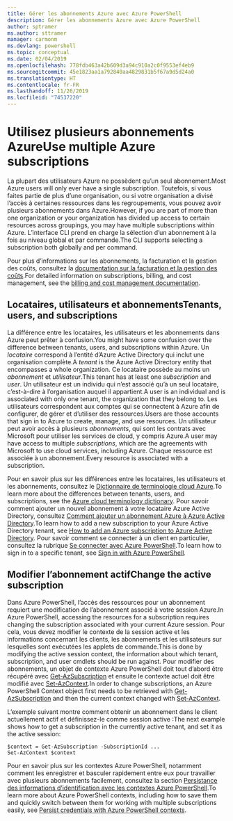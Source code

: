 ```yaml
---
title: Gérer les abonnements Azure avec Azure PowerShell
description: Gérer les abonnements Azure avec Azure PowerShell
author: sptramer
ms.author: sttramer
manager: carmonm
ms.devlang: powershell
ms.topic: conceptual
ms.date: 02/04/2019
ms.openlocfilehash: 778fdb463a42b609d3a94c910a2c0f9553ef4eb9
ms.sourcegitcommit: 45e1823aa1a792840aa4829831b5f67a9d5d24a0
ms.translationtype: HT
ms.contentlocale: fr-FR
ms.lasthandoff: 11/26/2019
ms.locfileid: "74537220"
---
```

# <a name="use-multiple-azure-subscriptions"></a><span data-ttu-id="4fb5f-103">Utilisez plusieurs abonnements Azure</span><span class="sxs-lookup"><span data-stu-id="4fb5f-103">Use multiple Azure subscriptions</span></span>

<span data-ttu-id="4fb5f-104">La plupart des utilisateurs Azure ne possèdent qu’un seul abonnement.</span><span class="sxs-lookup"><span data-stu-id="4fb5f-104">Most Azure users will only ever have a single subscription.</span></span> <span data-ttu-id="4fb5f-105">Toutefois, si vous faites partie de plus d’une organisation, ou si votre organisation a divisé l’accès à certaines ressources dans les regroupements, vous pouvez avoir plusieurs abonnements dans Azure.</span><span class="sxs-lookup"><span data-stu-id="4fb5f-105">However, if you are part of more than one organization or your organization has divided up access to certain resources across groupings, you may have multiple subscriptions within Azure.</span></span> <span data-ttu-id="4fb5f-106">L’interface CLI prend en charge la sélection d’un abonnement à la fois au niveau global et par commande.</span><span class="sxs-lookup"><span data-stu-id="4fb5f-106">The CLI supports selecting a subscription both globally and per command.</span></span>

<span data-ttu-id="4fb5f-107">Pour plus d’informations sur les abonnements, la facturation et la gestion des coûts, consultez la [documentation sur la facturation et la gestion des coûts](/azure/billing/).</span><span class="sxs-lookup"><span data-stu-id="4fb5f-107">For detailed information on subscriptions, billing, and cost management, see the [billing and cost management documentation](/azure/billing/).</span></span>

## <a name="tenants-users-and-subscriptions"></a><span data-ttu-id="4fb5f-108">Locataires, utilisateurs et abonnements</span><span class="sxs-lookup"><span data-stu-id="4fb5f-108">Tenants, users, and subscriptions</span></span>

<span data-ttu-id="4fb5f-109">La différence entre les locataires, les utilisateurs et les abonnements dans Azure peut prêter à confusion.</span><span class="sxs-lookup"><span data-stu-id="4fb5f-109">You might have some confusion over the difference between tenants, users, and subscriptions within Azure.</span></span> <span data-ttu-id="4fb5f-110">Un _locataire_ correspond à l’entité d’Azure Active Directory qui inclut une organisation complète.</span><span class="sxs-lookup"><span data-stu-id="4fb5f-110">A _tenant_ is the Azure Active Directory entity that encompasses a whole organization.</span></span> <span data-ttu-id="4fb5f-111">Ce locataire possède au moins un _abonnement_ et _utilisateur_.</span><span class="sxs-lookup"><span data-stu-id="4fb5f-111">This tenant has at least one _subscription_ and _user_.</span></span> <span data-ttu-id="4fb5f-112">Un utilisateur est un individu qui n’est associé qu’à un seul locataire, c’est-à-dire à l’organisation auquel il appartient.</span><span class="sxs-lookup"><span data-stu-id="4fb5f-112">A user is an individual and is associated with only one tenant, the organization that they belong to.</span></span> <span data-ttu-id="4fb5f-113">Les utilisateurs correspondent aux comptes qui se connectent à Azure afin de configurer, de gérer et d’utiliser des ressources.</span><span class="sxs-lookup"><span data-stu-id="4fb5f-113">Users are those accounts that sign in to Azure to create, manage, and use resources.</span></span>
<span data-ttu-id="4fb5f-114">Un utilisateur peut avoir accès à plusieurs _abonnements_, qui sont les contrats avec Microsoft pour utiliser les services de cloud, y compris Azure.</span><span class="sxs-lookup"><span data-stu-id="4fb5f-114">A user may have access to multiple _subscriptions_, which are the agreements with Microsoft to use cloud services, including Azure.</span></span> <span data-ttu-id="4fb5f-115">Chaque ressource est associée à un abonnement.</span><span class="sxs-lookup"><span data-stu-id="4fb5f-115">Every resource is associated with a subscription.</span></span>

<span data-ttu-id="4fb5f-116">Pour en savoir plus sur les différences entre les locataires, les utilisateurs et les abonnements, consultez le [Dictionnaire de terminologie cloud Azure](/azure/azure-glossary-cloud-terminology).</span><span class="sxs-lookup"><span data-stu-id="4fb5f-116">To learn more about the differences between tenants, users, and subscriptions, see the [Azure cloud terminology dictionary](/azure/azure-glossary-cloud-terminology).</span></span>  <span data-ttu-id="4fb5f-117">Pour savoir comment ajouter un nouvel abonnement à votre locataire Azure Active Directory, consultez [Comment ajouter un abonnement Azure à Azure Active Directory](/azure/active-directory/active-directory-how-subscriptions-associated-directory).</span><span class="sxs-lookup"><span data-stu-id="4fb5f-117">To learn how to add a new subscription to your Azure Active Directory tenant, see [How to add an Azure subscription to Azure Active Directory](/azure/active-directory/active-directory-how-subscriptions-associated-directory).</span></span>
<span data-ttu-id="4fb5f-118">Pour savoir comment se connecter à un client en particulier, consultez la rubrique [Se connecter avec Azure PowerShell](/powershell/azure/authenticate-azureps).</span><span class="sxs-lookup"><span data-stu-id="4fb5f-118">To learn how to sign in to a specific tenant, see [Sign in with Azure PowerShell](/powershell/azure/authenticate-azureps).</span></span>

## <a name="change-the-active-subscription"></a><span data-ttu-id="4fb5f-119">Modifier l’abonnement actif</span><span class="sxs-lookup"><span data-stu-id="4fb5f-119">Change the active subscription</span></span>

<span data-ttu-id="4fb5f-120">Dans Azure PowerShell, l’accès des ressources pour un abonnement requiert une modification de l’abonnement associé à votre session Azure.</span><span class="sxs-lookup"><span data-stu-id="4fb5f-120">In Azure PowerShell, accessing the resources for a subscription requires changing the subscription associated with your current Azure session.</span></span>
<span data-ttu-id="4fb5f-121">Pour cela, vous devez modifier le contexte de la session active et les informations concernant les clients, les abonnements et les utilisateurs sur lesquelles sont exécutées les applets de commande.</span><span class="sxs-lookup"><span data-stu-id="4fb5f-121">This is done by modifying the active session context, the information about which tenant, subscription, and user cmdlets should be run against.</span></span>
<span data-ttu-id="4fb5f-122">Pour modifier des abonnements, un objet de contexte Azure PowerShell doit tout d’abord être récupéré avec [Get-AzSubscription](/powershell/module/az.accounts/get-azsubscription) et ensuite le contexte actuel doit être modifié avec [Set-AzContext](/powershell/module/az.accounts/set-azcontext).</span><span class="sxs-lookup"><span data-stu-id="4fb5f-122">In order to change subscriptions, an Azure PowerShell Context object first needs to be retrieved with [Get-AzSubscription](/powershell/module/az.accounts/get-azsubscription) and then the current context changed with [Set-AzContext](/powershell/module/az.accounts/set-azcontext).</span></span>

<span data-ttu-id="4fb5f-123">L’exemple suivant montre comment obtenir un abonnement dans le client actuellement actif et définissez-le comme session active :</span><span class="sxs-lookup"><span data-stu-id="4fb5f-123">The next example shows how to get a subscription in the currently active tenant, and set it as the active session:</span></span>

```powershell-interactive
$context = Get-AzSubscription -SubscriptionId ...
Set-AzContext $context
```

<span data-ttu-id="4fb5f-124">Pour en savoir plus sur les contextes Azure PowerShell, notamment comment les enregistrer et basculer rapidement entre eux pour travailler avec plusieurs abonnements facilement, consultez la section [Persistance des informations d’identification avec les contextes Azure PowerShell](context-persistence.md).</span><span class="sxs-lookup"><span data-stu-id="4fb5f-124">To learn more about Azure PowerShell contexts, including how to save them and quickly switch between them for working with multiple subscriptions easily, see [Persist credentials with Azure PowerShell contexts](context-persistence.md).</span></span>
